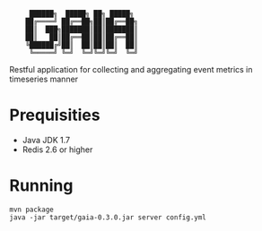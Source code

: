 ```
     ██████╗  █████╗ ██╗ █████╗
    ██╔════╝ ██╔══██╗██║██╔══██╗
    ██║  ███╗███████║██║███████║
    ██║   ██║██╔══██║██║██╔══██║
    ╚██████╔╝██║  ██║██║██║  ██║
     ╚═════╝ ╚═╝  ╚═╝╚═╝╚═╝  ╚═╝
```

Restful application for collecting and aggregating event metrics in timeseries manner

Prequisities
============

* Java JDK 1.7
* Redis 2.6 or higher

Running
=======

```
mvn package
java -jar target/gaia-0.3.0.jar server config.yml 
```

